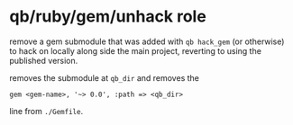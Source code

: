 qb/ruby/gem/unhack role
==================

remove a gem submodule that was added with `qb hack_gem` (or otherwise) to hack on locally along side the main project, reverting to using the published version.

removes the submodule at `qb_dir` and removes the 

    gem <gem-name>, '~> 0.0', :path => <qb_dir>

line from `./Gemfile`.
